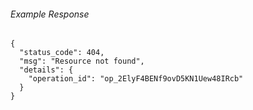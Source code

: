 
###### Example Response
```
{
  "status_code": 404,
  "msg": "Resource not found",
  "details": {
    "operation_id": "op_2ElyF4BENf9ovD5KN1Uew48IRcb"
  }
}